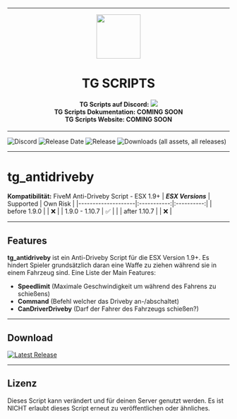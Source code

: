 <p align="center">
    <hr>
        <p align="center">
            <img src="https://media.discordapp.net/attachments/1138437086781902959/1254122906485788822/TG_Logo.png?ex=66785879&is=667706f9&hm=57c6f31bc95c3481f905b5e464a0f11aee251572e5fe964a34887c247d00c5e3&=&format=webp&quality=lossless" width="100" height="100"></img>
        </p>
    <h1 align="center">
    TG SCRIPTS
    </h1>
    <h4 align="center">
    <b>TG Scripts auf Discord: </b><a href="https://discord.gg/X2zxGxY6XY"><img src="https://discordapp.com/api/guilds/1101900001392721931/widget.png?style=shield"></img></a>
    <br/>
    <b>TG Scripts Dokumentation: </b>COMING SOON
    <br/>
    <b>TG Scripts Website: </b>COMING SOON
    </h4>
    <hr>
</p>

![Discord](https://img.shields.io/discord/1101900001392721931?label=Discord%20Server) 
![Release Date](https://img.shields.io/github/release-date/LetsTiger/tg_antidriveby?label=Original%20Release%20Date) 
![Release](https://img.shields.io/github/v/release/LetsTiger/tg_antidriveby?label=Last%20Release%20(Download%20below)) 
![Downloads (all assets, all releases)](https://img.shields.io/github/downloads/LetsTiger/tg_antidriveby/total?label=Downloads)

---
# tg_antidriveby
**Kompatibilität:** FiveM Anti-Driveby Script - ESX 1.9+
| **_ESX Versions_** | Supported | Own Risk |
|--------------------|:-----------:|:----------:|
| before 1.9.0       |           |     ❌    |
| 1.9.0 - 1.10.7     |     ✅     |          |
| after 1.10.7       |           |     ❌    |

<hr>

## Features
**tg_antidriveby** ist ein Anti-Driveby Script für die ESX Version 1.9+. Es hindert Spieler grundsätzlich daran eine Waffe zu ziehen während sie in einem Fahrzeug sind. Eine Liste der Main Features:
- **Speedlimit** (Maximale Geschwindigkeit um während des Fahrens zu schießens)
- **Command** (Befehl welcher das Driveby an-/abschaltet)
- **CanDriverDriveby** (Darf der Fahrer des Fahrzeugs schießen?)

<hr>

## Download
[![Latest Release](https://img.shields.io/github/v/release/LetsTiger/tg_antidriveby?label=latest)](https://github.com/LetsTiger/tg_antidriveby/releases/latest)

<hr>

## Lizenz
Dieses Script kann verändert und für deinen Server genutzt werden. Es ist NICHT erlaubt dieses Script erneut zu veröffentlichen oder ähnliches.
